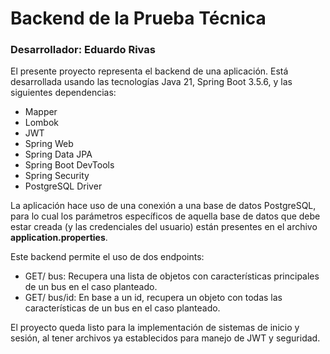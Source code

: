 # Backend de la Prueba Técnica

### Desarrollador: **Eduardo Rivas**

El presente proyecto representa el backend de una aplicación. Está desarrollada
usando las tecnologías Java 21, Spring Boot 3.5.6, y las siguientes dependencias:
- Mapper
- Lombok
- JWT
- Spring Web
- Spring Data JPA
- Spring Boot DevTools
- Spring Security
- PostgreSQL Driver

La aplicación hace uso de una conexión a una base de datos PostgreSQL, para lo cual
los parámetros específicos de aquella base de datos que debe estar creada (y las 
credenciales del usuario) están presentes en el archivo **application.properties**.

Este backend permite el uso de dos endpoints:
- GET/ bus: Recupera una lista de objetos con características principales de un bus
  en el caso planteado.
- GET/ bus/id: En base a un id, recupera un objeto con todas las características de
  un bus en el caso planteado.

El proyecto queda listo para la implementación de sistemas de inicio y sesión, al 
tener archivos ya establecidos para manejo de JWT y seguridad.
